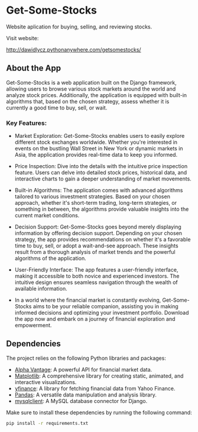 # Get-Some-Stocks
Website aplication for buying, selling, and reviewing stocks.

Visit website:

http://dawidlycz.pythonanywhere.com/getsomestocks/

## About the App
Get-Some-Stocks is a web application built on the Django framework, allowing users to browse various stock markets around the world and analyze stock prices. Additionally, the application is equipped with built-in algorithms that, based on the chosen strategy, assess whether it is currently a good time to buy, sell, or wait.

### Key Features:
* Market Exploration: Get-Some-Stocks enables users to easily explore different stock exchanges worldwide. Whether you're interested in events on the bustling Wall Street in New York or dynamic markets in Asia, the application provides real-time data to keep you informed.

* Price Inspection: Dive into the details with the intuitive price inspection feature. Users can delve into detailed stock prices, historical data, and interactive charts to gain a deeper understanding of market movements.

* Built-in Algorithms: The application comes with advanced algorithms tailored to various investment strategies. Based on your chosen approach, whether it's short-term trading, long-term strategies, or something in between, the algorithms provide valuable insights into the current market conditions.

* Decision Support: Get-Some-Stocks goes beyond merely displaying information by offering decision support. Depending on your chosen strategy, the app provides recommendations on whether it's a favorable time to buy, sell, or adopt a wait-and-see approach. These insights result from a thorough analysis of market trends and the powerful algorithms of the application.

* User-Friendly Interface: The app features a user-friendly interface, making it accessible to both novice and experienced investors. The intuitive design ensures seamless navigation through the wealth of available information.

* In a world where the financial market is constantly evolving, Get-Some-Stocks aims to be your reliable companion, assisting you in making informed decisions and optimizing your investment portfolio. Download the app now and embark on a journey of financial exploration and empowerment.

## Dependencies

The project relies on the following Python libraries and packages:

- [Alpha Vantage](https://www.alphavantage.co/): A powerful API for financial market data.
- [Matplotlib](https://matplotlib.org/): A comprehensive library for creating static, animated, and interactive visualizations.
- [yfinance](https://pypi.org/project/yfinance/): A library for fetching financial data from Yahoo Finance.
- [Pandas](https://pandas.pydata.org/): A versatile data manipulation and analysis library.
- [mysqlclient](https://pypi.org/project/mysqlclient/): A MySQL database connector for Django.

Make sure to install these dependencies by running the following command:

```bash
pip install -r requirements.txt